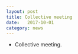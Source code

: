 ```yaml
---
layout: post
title: Collective meeting
date:   2017-10-01
category: news
---
```


* Collective meeting.